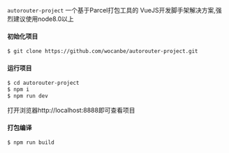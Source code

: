 `autorouter-project` 一个基于Parcel打包工具的 VueJS开发脚手架解决方案,强烈建议使用node8.0以上

#### 初始化项目

```bash
$ git clone https://github.com/wocanbe/autorouter-project.git
```

#### 运行项目

```bash
$ cd autorouter-project
$ npm i
$ npm run dev
```
打开浏览器http://localhost:8888即可查看项目

#### 打包编译
```bash
$ npm run build
```

